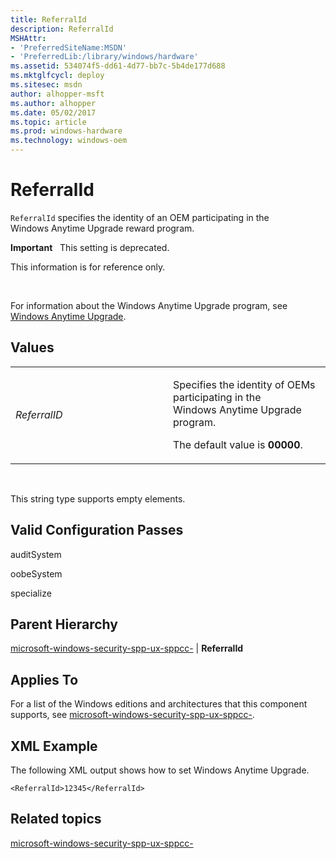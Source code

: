 ```yaml
---
title: ReferralId
description: ReferralId
MSHAttr:
- 'PreferredSiteName:MSDN'
- 'PreferredLib:/library/windows/hardware'
ms.assetid: 534074f5-dd61-4d77-bb7c-5b4de177d688
ms.mktglfcycl: deploy
ms.sitesec: msdn
author: alhopper-msft
ms.author: alhopper
ms.date: 05/02/2017
ms.topic: article
ms.prod: windows-hardware
ms.technology: windows-oem
---
```


# ReferralId


`ReferralId` specifies the identity of an OEM participating in the Windows Anytime Upgrade reward program.

**Important**  
This setting is deprecated.

This information is for reference only.

 

For information about the Windows Anytime Upgrade program, see [Windows Anytime Upgrade](http://go.microsoft.com/fwlink/?LinkId=142336).

## Values


<table>
<colgroup>
<col width="50%" />
<col width="50%" />
</colgroup>
<tbody>
<tr class="odd">
<td><p><em>ReferralID</em></p></td>
<td><p>Specifies the identity of OEMs participating in the Windows Anytime Upgrade program.</p>
<p>The default value is <strong>00000</strong>.</p></td>
</tr>
</tbody>
</table>

 

This string type supports empty elements.

## Valid Configuration Passes


auditSystem

oobeSystem

specialize

## Parent Hierarchy


[microsoft-windows-security-spp-ux-sppcc-](microsoft-windows-security-spp-ux-sppcc.md) | **ReferralId**

## Applies To


For a list of the Windows editions and architectures that this component supports, see [microsoft-windows-security-spp-ux-sppcc-](microsoft-windows-security-spp-ux-sppcc.md).

## XML Example


The following XML output shows how to set Windows Anytime Upgrade.

```
<ReferralId>12345</ReferralId>
```

## Related topics


[microsoft-windows-security-spp-ux-sppcc-](microsoft-windows-security-spp-ux-sppcc.md)

 

 







